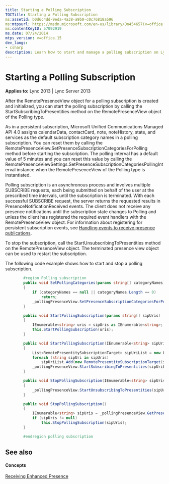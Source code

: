 ```yaml
---
title: Starting a Polling Subscription
TOCTitle: Starting a Polling Subscription
ms:assetid: b0d6c4dd-9eda-4a38-a9b0-c0c76818a596
ms:mtpsurl: https://msdn.microsoft.com/en-us/library/Dn454657(v=office.15)
ms:contentKeyID: 57092919
ms.date: 07/24/2014
mtps_version: v=office.15
dev_langs:
- csharp
description: Learn how to start and manage a polling subscription on Lync Server 2013 with Microsoft's detailed guide. Includes code examples.
---
```


# Starting a Polling Subscription


**Applies to:** Lync 2013 | Lync Server 2013

After the RemotePresenceView object for a polling subscription is created and initialized, you can start the polling subscription by calling the StartSubscribingToPresentities method on the RemotePresenceView object of the Polling type.

As in a persistent subscription, Microsoft Unified Communications Managed API 4.0 assigns calendarData, contactCard, note, noteHistory, state, and services as the default subscription category names in a polling subscription. You can reset them by calling the RemotePresenceView.SetPresenceSubscriptionCategoriesForPolling method before starting the subscription. The polling interval has a default value of 5 minutes and you can reset this value by calling the RemotePresenceViewSettings.SetPresenceSubscriptionCategoriesPollingInterval instance when the RemotePresenceView of the Polling type is instantiated.

Polling subscription is an asynchronous process and involves multiple SUBSCRIBE requests, each being submitted on behalf of the user at the prescribed time intervals, until the subscription is terminated. With each successful SUBSCRIBE request, the server returns the requested results in PresenceNotificationReceived events. The client does not receive any presence notifications until the subscription state changes to Polling and unless the client has registered the required event handlers with the RemotePresenceView object. For information about registering for persistent subscription events, see [Handling events to receive presence publications](handling-events-to-receive-presence-publications.md).

To stop the subscription, call the StartUnsubscribingToPresentities method on the RemotePresenceView object. The terminated presence view object can be used to restart the subscription.

The following code example shows how to start and stop a polling subscription.

```csharp
        #region Polling subscription
        public void SetPollingCategories(params string[] categoryNames)
        {
            if (categoryNames == null || categoryNames.Length == 0)
                return;
            _pollingPresenceView.SetPresenceSubscriptionCategoriesForPolling(categoryNames);
        }

        public void StartPollingSubscription(params string[] sipUris)
        {
            IEnumerable<string> uris = sipUris as IEnumerable<string>;
            this.StartPollingSubscription(uris);
        }

        public void StartPollingSubscription(IEnumerable<string> sipUris)
        {
            List<RemotePresentitySubscriptionTarget> sipUriList = new List<RemotePresentitySubscriptionTarget>();
            foreach (string sipUri in sipUris)
                sipUriList.Add(new RemotePresentitySubscriptionTarget(sipUri));
            _pollingPresenceView.StartSubscribingToPresentities(sipUriList.ToArray());
        }

        public void StopPollingSubscription(IEnumerable<string> sipUris)
        {
            _pollingPresenceView.StartUnsubscribingToPresentities(sipUris);
        }

        public void StopPollingSubscription()
        {
            IEnumerable<string> sipUris = _pollingPresenceView.GetPresentities();
            if (sipUris != null)
                this.StopPollingSubscription(sipUris);
        }

        #endregion polling subscription
```

## See also

#### Concepts

[Receiving Enhanced Presence](receiving-enhanced-presence.md)

